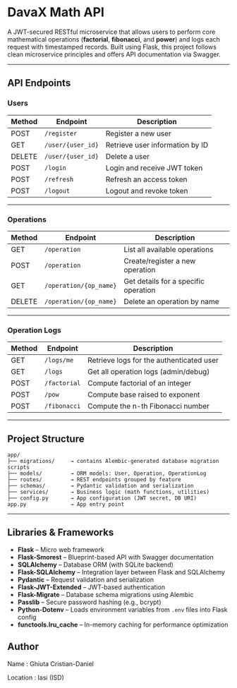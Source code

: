 # DavaX Math API

A JWT-secured RESTful microservice that allows users to perform core mathematical operations (**factorial**, **fibonacci**, and **power**) and logs each request with timestamped records. Built using Flask, this project follows clean microservice principles and offers API documentation via Swagger.

---

##  API Endpoints

###  Users

| Method | Endpoint            | Description                         |
|--------|---------------------|-------------------------------------|
| POST   | `/register`         | Register a new user                 |
| GET    | `/user/{user_id}`   | Retrieve user information by ID     |
| DELETE | `/user/{user_id}`   | Delete a user                       |
| POST   | `/login`            | Login and receive JWT token         |
| POST   | `/refresh`          | Refresh an access token             |
| POST   | `/logout`           | Logout and revoke token             |

---

###  Operations

| Method | Endpoint               | Description                                 |
|--------|------------------------|---------------------------------------------|
| GET    | `/operation`           | List all available operations               |
| POST   | `/operation`           | Create/register a new operation             |
| GET    | `/operation/{op_name}` | Get details for a specific operation        |
| DELETE | `/operation/{op_name}` | Delete an operation by name                 |

---

###  Operation Logs

| Method | Endpoint     | Description                              |
|--------|--------------|------------------------------------------|
| GET    | `/logs/me`   | Retrieve logs for the authenticated user |
| GET    | `/logs`      | Get all operation logs (admin/debug)     |
| POST   | `/factorial` | Compute factorial of an integer          |
| POST   | `/pow`       | Compute base raised to exponent          |
| POST   | `/fibonacci` | Compute the n-th Fibonacci number        |

---

##  Project Structure

```
app/
├── migrations/     → contains Alembic-generated database migration scripts
├── models/         → ORM models: User, Operation, OperationLog
├── routes/         → REST endpoints grouped by feature
├── schemas/        → Pydantic validation and serialization
├── services/       → Business logic (math functions, utilities)
├── config.py       → App configuration (JWT secret, DB URI)
app.py              → App entry point
```

---

##  Libraries & Frameworks

- **Flask** – Micro web framework  
- **Flask-Smorest** – Blueprint-based API with Swagger documentation 
- **SQLAlchemy** – Database ORM (with SQLite backend)
- **Flask-SQLAlchemy** – Integration layer between Flask and SQLAlchemy   
- **Pydantic** – Request validation and serialization 
- **Flask-JWT-Extended** – JWT-based authentication  
- **Flask-Migrate** – Database schema migrations using Alembic  
- **Passlib** – Secure password hashing (e.g., bcrypt)  
- **Python-Dotenv** – Loads environment variables from `.env` files into Flask config
- **functools.lru_cache** – In-memory caching for performance optimization
## Author

Name : Ghiuta Cristian-Daniel

Location : Iasi (ISD)


